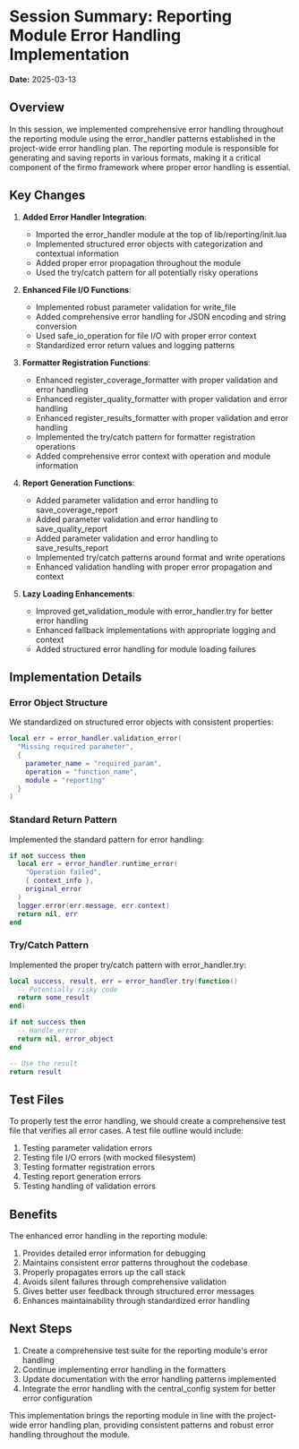 # Session Summary: Reporting Module Error Handling Implementation

**Date:** 2025-03-13

## Overview

In this session, we implemented comprehensive error handling throughout the reporting module using the error_handler patterns established in the project-wide error handling plan. The reporting module is responsible for generating and saving reports in various formats, making it a critical component of the firmo framework where proper error handling is essential.

## Key Changes

1. **Added Error Handler Integration**:
   - Imported the error_handler module at the top of lib/reporting/init.lua
   - Implemented structured error objects with categorization and contextual information
   - Added proper error propagation throughout the module
   - Used the try/catch pattern for all potentially risky operations

2. **Enhanced File I/O Functions**:
   - Implemented robust parameter validation for write_file
   - Added comprehensive error handling for JSON encoding and string conversion
   - Used safe_io_operation for file I/O with proper error context
   - Standardized error return values and logging patterns

3. **Formatter Registration Functions**:
   - Enhanced register_coverage_formatter with proper validation and error handling
   - Enhanced register_quality_formatter with proper validation and error handling
   - Enhanced register_results_formatter with proper validation and error handling
   - Implemented the try/catch pattern for formatter registration operations
   - Added comprehensive error context with operation and module information

4. **Report Generation Functions**:
   - Added parameter validation and error handling to save_coverage_report
   - Added parameter validation and error handling to save_quality_report
   - Added parameter validation and error handling to save_results_report
   - Implemented try/catch patterns around format and write operations
   - Enhanced validation handling with proper error propagation and context

5. **Lazy Loading Enhancements**:
   - Improved get_validation_module with error_handler.try for better error handling
   - Enhanced fallback implementations with appropriate logging and context
   - Added structured error handling for module loading failures

## Implementation Details

### Error Object Structure

We standardized on structured error objects with consistent properties:

```lua
local err = error_handler.validation_error(
  "Missing required parameter",
  {
    parameter_name = "required_param",
    operation = "function_name",
    module = "reporting"
  }
)
```

### Standard Return Pattern

Implemented the standard pattern for error handling:

```lua
if not success then
  local err = error_handler.runtime_error(
    "Operation failed",
    { context_info },
    original_error
  )
  logger.error(err.message, err.context)
  return nil, err
end
```

### Try/Catch Pattern

Implemented the proper try/catch pattern with error_handler.try:

```lua
local success, result, err = error_handler.try(function()
  -- Potentially risky code
  return some_result
end)

if not success then
  -- Handle error
  return nil, error_object
end

-- Use the result
return result
```

## Test Files

To properly test the error handling, we should create a comprehensive test file that verifies all error cases. A test file outline would include:

1. Testing parameter validation errors
2. Testing file I/O errors (with mocked filesystem)
3. Testing formatter registration errors
4. Testing report generation errors
5. Testing handling of validation errors

## Benefits

The enhanced error handling in the reporting module:

1. Provides detailed error information for debugging
2. Maintains consistent error patterns throughout the codebase
3. Properly propagates errors up the call stack
4. Avoids silent failures through comprehensive validation
5. Gives better user feedback through structured error messages
6. Enhances maintainability through standardized error handling

## Next Steps

1. Create a comprehensive test suite for the reporting module's error handling
2. Continue implementing error handling in the formatters
3. Update documentation with the error handling patterns implemented
4. Integrate the error handling with the central_config system for better error configuration

This implementation brings the reporting module in line with the project-wide error handling plan, providing consistent patterns and robust error handling throughout the module.